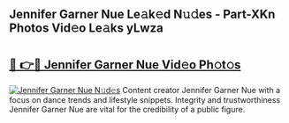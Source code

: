 ## Jennifer Garner Nue Le𝚊k𝚎d N𝚞𝚍es - Part-XKn Photos Vid𝚎o Le𝚊ks yLwza

# <h2><a href="http://fb2f5tn.evod.top/?m=Jennifer+Garner+Nue">🔗 👉🔴 Jennifer Garner Nue Vid𝚎o Ph𝚘t𝚘s</a></h2>

[![Jennifer Garner Nue N𝚞d𝚎s](https://i.imgur.com/8V9OHl7.gif)](http://fb2f5tn.evod.top/?m=Jennifer+Garner+Nue)
Content creator Jennifer Garner Nue with a focus on dance trends and lifestyle snippets. Integrity and trustworthiness Jennifer Garner Nue are vital for the credibility of a public figure. 
